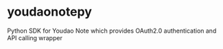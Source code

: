 youdaonotepy
============

Python SDK for Youdao Note which provides OAuth2.0 authentication and API calling wrapper
